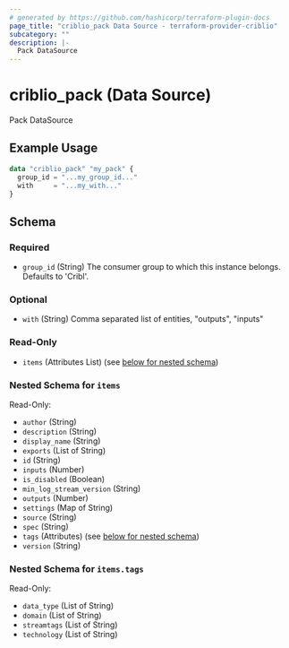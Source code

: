 ```yaml
---
# generated by https://github.com/hashicorp/terraform-plugin-docs
page_title: "criblio_pack Data Source - terraform-provider-criblio"
subcategory: ""
description: |-
  Pack DataSource
---
```


# criblio_pack (Data Source)

Pack DataSource

## Example Usage

```terraform
data "criblio_pack" "my_pack" {
  group_id = "...my_group_id..."
  with     = "...my_with..."
}
```

<!-- schema generated by tfplugindocs -->
## Schema

### Required

- `group_id` (String) The consumer group to which this instance belongs. Defaults to 'Cribl'.

### Optional

- `with` (String) Comma separated list of entities, "outputs", "inputs"

### Read-Only

- `items` (Attributes List) (see [below for nested schema](#nestedatt--items))

<a id="nestedatt--items"></a>
### Nested Schema for `items`

Read-Only:

- `author` (String)
- `description` (String)
- `display_name` (String)
- `exports` (List of String)
- `id` (String)
- `inputs` (Number)
- `is_disabled` (Boolean)
- `min_log_stream_version` (String)
- `outputs` (Number)
- `settings` (Map of String)
- `source` (String)
- `spec` (String)
- `tags` (Attributes) (see [below for nested schema](#nestedatt--items--tags))
- `version` (String)

<a id="nestedatt--items--tags"></a>
### Nested Schema for `items.tags`

Read-Only:

- `data_type` (List of String)
- `domain` (List of String)
- `streamtags` (List of String)
- `technology` (List of String)
